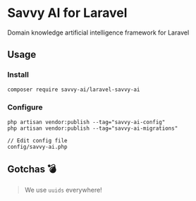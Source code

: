 # Savvy AI for Laravel
Domain knowledge artificial intelligence framework for Laravel

## Usage

### Install
```bash
composer require savvy-ai/laravel-savvy-ai
```

### Configure
```
php artisan vendor:publish --tag="savvy-ai-config"
php artisan vendor:publish --tag="savvy-ai-migrations"

// Edit config file
config/savvy-ai.php
```

## Gotchas 💣
> We use `uuids` everywhere!
